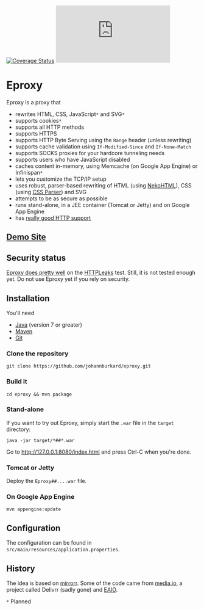 [![Coverage Status](https://coveralls.io/repos/johannburkard/eproxy/badge.svg?branch=master&service=github)](https://coveralls.io/github/johannburkard/eproxy?branch=master) [![Analytics](https://ga-beacon.appspot.com/UA-7427410-88/eproxy/README.md?pixel)](https://github.com/igrigorik/ga-beacon)

# Eproxy

Eproxy is a proxy that

* rewrites HTML, CSS, JavaScript``*`` and SVG``*``
* supports cookies``*``
* supports all HTTP methods 
* supports HTTPS
* supports HTTP Byte Serving using the ``Range`` header (unless rewriting)
* supports cache validation using ``If-Modified-Since`` and ``If-None-Match``
* supports SOCKS proxies for your hardcore tunneling needs
* supports users who have JavaScript disabled
* caches content in-memory, using Memcache (on Google App Engine) or Infinispan``*``
* lets you customize the TCP/IP setup
* uses robust, parser-based rewriting of HTML (using [NekoHTML](http://nekohtml.sourceforge.net/)), CSS (using [CSS Parser](http://cssparser.sourceforge.net/)) and SVG
* attempts to be as secure as possible
* runs stand-alone, in a JEE container (Tomcat or Jetty) and on Google App Engine
* has [really good HTTP support](https://redbot.org/?uri=https%3A%2F%2Fweizentortillas.appspot.com%2Frnw-http%2Fwww.n-tv.de%2F&req_hdr=User-Agent%3AMozilla%2F5.0+%28X11%3B+Ubuntu%3B+Linux+x86_64%3B+rv%3A44.0%29+Gecko%2F20100101+Firefox%2F44.0&req_hdr=Referer%3Ahttps%3A%2F%2Fweizentortillas.appspot.com%2F)

## [Demo Site](https://weizentortillas.appspot.com)

## Security status

[Eproxy does pretty well](https://weizentortillas.appspot.com/rnw-http/repo.eaio.com/leak.html) on the [HTTPLeaks](https://github.com/cure53/HTTPLeaks/) test.
Still, it is not tested enough yet. Do not use Eproxy yet if you rely on security.

## Installation

You'll need

* [Java](http://www.oracle.com/technetwork/java/javase/downloads/index-jsp-138363.html) (version 7 or greater)
* [Maven](https://maven.apache.org)
* [Git](http://www.git-scm.com/)

### Clone the repository

``git clone https://github.com/johannburkard/eproxy.git``

### Build it

``cd eproxy && mvn package``

### Stand-alone

If you want to try out Eproxy, simply start the ``.war`` file in the ``target`` directory:

``java -jar target/*##*.war``

Go to http://127.0.0.1:8080/index.html and press Ctrl-C when you're done.

### Tomcat or Jetty

Deploy the ``Eproxy##....war`` file.

### On Google App Engine

``mvn appengine:update``

## Configuration

The configuration can be found in ``src/main/resources/application.properties``.

## History

The idea is based on [mirrorr](https://github.com/bslatkin/mirrorrr). Some of the code came from [media.io](http://media.io), a project called Delivrr (sadly gone) and [EAIO](http://eaio.com).

``*`` Planned
